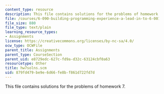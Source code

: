 ```yaml
---
content_type: resource
description: This file contains solutions for the problems of homework 7.
file: /courses/6-090-building-programming-experience-a-lead-in-to-6-001-january-iap-2005/879fd479be9e6d66fe8bf861d722fd7d_hw7solns.scm
file_size: 880
file_type: text/plain
learning_resource_types:
- Assignments
license: https://creativecommons.org/licenses/by-nc-sa/4.0/
ocw_type: OCWFile
parent_title: Assignments
parent_type: CourseSection
parent_uid: e8729edc-627c-fd9a-d32c-63124cbf0a63
resourcetype: Other
title: hw7solns.scm
uid: 879fd479-be9e-6d66-fe8b-f861d722fd7d
---
```

This file contains solutions for the problems of homework 7.
